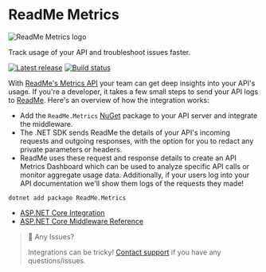 # ReadMe Metrics

![ReadMe Metrics logo](https://user-images.githubusercontent.com/33762/182927634-2aebeb46-c215-4ac3-9e98-61f931e33583.png)

Track usage of your API and troubleshoot issues faster.

[![Latest release](https://img.shields.io/nuget/v/ReadMe.Metrics.svg?style=for-the-badge)](https://www.nuget.org/packages/ReadMe.Metrics/) [![Build status](https://img.shields.io/github/actions/workflow/status/readmeio/metrics-sdks/dotnet.yml?branch=main&style=for-the-badge)](https://github.com/readmeio/metrics-sdks)

With [ReadMe's Metrics API](https://readme.com/metrics) your team can get deep insights into your API's usage. If you're a developer, it takes a few small steps to send your API logs to [ReadMe](http://readme.com). Here's an overview of how the integration works:

- Add the `ReadMe.Metrics` [NuGet](https://www.nuget.org/) package to your API server and integrate the middleware.
- The .NET SDK sends ReadMe the details of your API's incoming requests and outgoing responses, with the option for you to redact any private parameters or headers.
- ReadMe uses these request and response details to create an API Metrics Dashboard which can be used to analyze specific API calls or monitor aggregate usage data. Additionally, if your users log into your API documentation we'll show them logs of the requests they made!

```
dotnet add package ReadMe.Metrics
```

- [ASP.NET Core Integration](https://docs.readme.com/docs/net-setup#aspnet-core-integration)
- [ASP.NET Core Middleware Reference](https://docs.readme.com/docs/sending-logs-to-readme-with-nodejs#generic-nodejs-integration)

> 🚧 Any Issues?
>
> Integrations can be tricky! [Contact support](https://docs.readme.com/guides/docs/contact-support) if you have any questions/issues.
